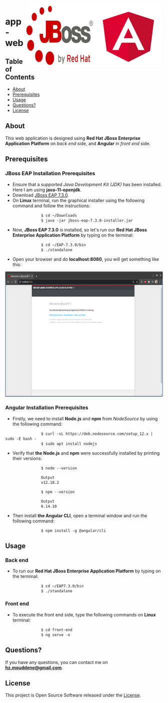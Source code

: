 <div class="logo">
    <img src="img/Angular.png" width="220px" height="200px" align="right">
    <img src="img/JBoss.png" width="220px" height="200px" align="right">
</div>

# app-web				

## Table of Contents

- [About](#about)
- [Prerequisites](#Prerequisites)
- [Usage](#Usage)
- [Questions?](#questions)
- [License](#license)

## About

This web application is designed using **Red Hat JBoss Enterprise Application**
**Platform** on *back end* side, and **Angular** in *front end* side. 

## Prerequisites

### JBoss EAP Installation Prerequisites

- Ensure that a *supported Java Development Kit (JDK)* has been installed. Here
I am using **java-11-openjdk**.
- Download [JBoss EAP 7.3.0](https://developers.redhat.com/content-gateway/file/jboss-eap-7.3.0-installer.jar).
- On **Linux** terminal, run the graphical installer using the following
command and follow the instructions:<br>
```
                $ cd ~/Downloads
                $ java -jar jboss-eap-7.3.0-installer.jar
``` 
- Now, **JBoss EAP 7.3.0** is installed, so let's run our **Red Hat JBoss**
**Enterprise Application Platform** by typing on the terminal:<br>
```
                $ cd ~/EAP-7.3.0/bin
                $ ./standalone
```
- Open your browser and do **localhost:8080**, you will get something like this:

<div class="img" align="center">
    <img src="img/JBoss_running.png" width="700px" height="400px">
</div>

### Angular Installation Prerequisites

- Firstly, we need to install **Node.js** and **npm** from *NodeSource* by using
the following command:<br>
```
                $ curl -sL https://deb.nodesource.com/setup_12.x | sudo -E bash -
                $ sudo apt install nodejs
```
- Verify that **the Node.js** and **npm** were successfully installed by
printing their versions:<br>
```    
                $ node --version
```
```
                Output
                v12.18.2
```
```
                $ npm --version
```
```
                Output
                6.14.10
```
- Then install **the Angular CLI**, open a terminal window and run the 
following command:<br>
```
                $ npm install -g @angular/cli
```

## Usage

### Back end

- To run our **Red Hat JBoss Enterprise Application Platform** by typing on the
 terminal:<br>
```
                $ cd ~/EAP7.3.0/bin
                $ ./standalone
```

### Front end

- To execute the front end side, type the following commands on **Linux**
terminal:<br>
```
                $ cd front-end
                $ ng serve -o
```

## Questions?

If you have any questions, you can contact me on **hz.mouddene@gmail.com**.

## License

This project is Open Source Software released under the [License](LICENSE).
